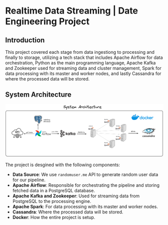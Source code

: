# Realtime Data Streaming | Date Engineering Project

## Introduction

This project covered each stage from data ingestiong to processing and finally to storage, utilizing a tech stack that includes Apache Airflow for data orchestration, Python as the main programming language, 
Apache Kafka and Zookeeper used for streaming data and cluster management, Spark for data processing with its master and worker nodes, and lastly Cassandra for where the processed data will be stored.

## System Architecture
![System Architecture](https://github.com/itsmandrew/DE-E2E-KakfaTest/blob/main/architecture.png)

The project is desgined with the following components:
- **Data Source**: We use `randomuser.me` API to generate random user data for our pipeline.
- **Apache Airflow**: Responsible for orchestrating the pipeline and storing fetched data in a PostgreSQL database.
- **Apache Kafka and Zookeeper**: Used for streaming data from PostgreSQL to the processing engine.
- **Apache Spark**: For data processing with its master and worker nodes.
- **Cassandra**: Where the processed data will be stored.
- **Docker**: How the entire project is setup.

